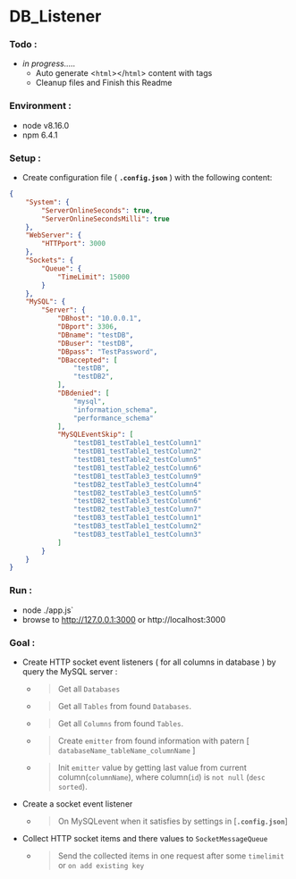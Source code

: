 # DB_Listener


### Todo :

- _in progress....._ 
  - Auto generate <`html`></`html`> content  with tags
  - Cleanup files and Finish this Readme

### Environment :
- node v8.16.0
- npm 6.4.1

### Setup :

- Create configuration file ( **`.config.json`** ) with the following content:

```JSON
{
    "System": {
        "ServerOnlineSeconds": true,
        "ServerOnlineSecondsMilli": true
    },
    "WebServer": {
        "HTTPport": 3000
    },
    "Sockets": {
        "Queue": {
            "TimeLimit": 15000
        }
    },
    "MySQL": {
        "Server": {
            "DBhost": "10.0.0.1",
            "DBport": 3306,
            "DBname": "testDB",
            "DBuser": "testDB",
            "DBpass": "TestPassword",
            "DBaccepted": [
                "testDB",
                "testDB2",
            ],
            "DBdenied": [
                "mysql",
                "information_schema",
                "performance_schema"
            ],
            "MySQLEventSkip": [
                "testDB1_testTable1_testColumn1"
                "testDB1_testTable1_testColumn2"
                "testDB1_testTable2_testColumn5"
                "testDB1_testTable2_testColumn6"
                "testDB1_testTable3_testColumn9"
                "testDB2_testTable3_testColumn4"
                "testDB2_testTable3_testColumn5"
                "testDB2_testTable3_testColumn6"
                "testDB2_testTable3_testColumn7"
                "testDB3_testTable1_testColumn1"
                "testDB3_testTable1_testColumn2"
                "testDB3_testTable1_testColumn3"
            ]
        }
    }
}

```
### Run :

- node ./app.js`
- browse to http://127.0.0.1:3000 or http://localhost:3000


### Goal :
- Create HTTP socket event listeners ( for all columns in database ) by query the MySQL server :
    - > Get all `Databases`
    - > Get all `Tables` from found `Databases`.
    - > Get all `Columns` from found `Tables`.
    - > Create `emitter` from found information with patern [ `databaseName_tableName_columnName` ]
    - > Init `emitter` value by getting last value from current column(`columnName`), where column(`id`) is `not null` (`desc sorted`).

- Create a socket event listener
    - > On MySQLevent when it satisfies by settings in [**`.config.json`**]

- Collect HTTP socket items and there values to `SocketMessageQueue`
    - > Send the collected items in one request after some `timelimit` or `on add existing key`